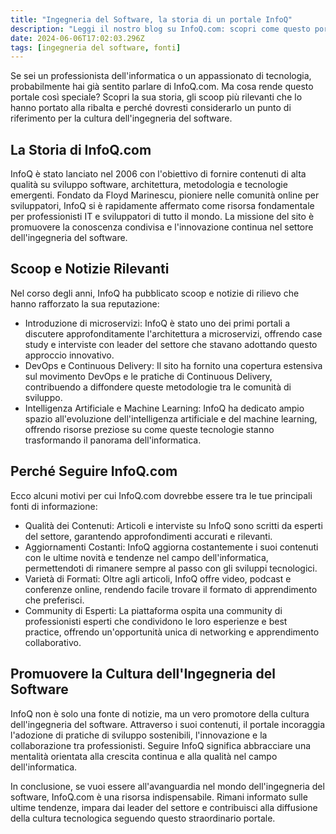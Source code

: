```yaml
---
title: "Ingegneria del Software, la storia di un portale InfoQ"
description: "Leggi il nostro blog su InfoQ.com: scopri come questo portale rivoluziona l'ingegneria del software con contenuti di alta qualità, aggiornamenti costanti e una community di esperti."
date: 2024-06-06T17:02:03.296Z
tags: [ingegneria del software, fonti]
---
```


Se sei un professionista dell'informatica o un appassionato di tecnologia, probabilmente hai già sentito parlare di InfoQ.com. Ma cosa rende questo portale così speciale? Scopri la sua storia, gli scoop più rilevanti che lo hanno portato alla ribalta e perché dovresti considerarlo un punto di riferimento per la cultura dell'ingegneria del software.

## La Storia di InfoQ.com

InfoQ è stato lanciato nel 2006 con l'obiettivo di fornire contenuti di alta qualità su sviluppo software, architettura, metodologia e tecnologie emergenti. Fondato da Floyd Marinescu, pioniere nelle comunità online per sviluppatori, InfoQ si è rapidamente affermato come risorsa fondamentale per professionisti IT e sviluppatori di tutto il mondo. La missione del sito è promuovere la conoscenza condivisa e l'innovazione continua nel settore dell'ingegneria del software.

## Scoop e Notizie Rilevanti
Nel corso degli anni, InfoQ ha pubblicato scoop e notizie di rilievo che hanno rafforzato la sua reputazione:

* Introduzione di microservizi: InfoQ è stato uno dei primi portali a discutere approfonditamente l'architettura a microservizi, offrendo case study e interviste con leader del settore che stavano adottando questo approccio innovativo.
* DevOps e Continuous Delivery: Il sito ha fornito una copertura estensiva sul movimento DevOps e le pratiche di Continuous Delivery, contribuendo a diffondere queste metodologie tra le comunità di sviluppo.
* Intelligenza Artificiale e Machine Learning: InfoQ ha dedicato ampio spazio all'evoluzione dell'intelligenza artificiale e del machine learning, offrendo risorse preziose su come queste tecnologie stanno trasformando il panorama dell'informatica.

## Perché Seguire InfoQ.com

Ecco alcuni motivi per cui InfoQ.com dovrebbe essere tra le tue principali fonti di informazione:

* Qualità dei Contenuti: Articoli e interviste su InfoQ sono scritti da esperti del settore, garantendo approfondimenti accurati e rilevanti.
* Aggiornamenti Costanti: InfoQ aggiorna costantemente i suoi contenuti con le ultime novità e tendenze nel campo dell'informatica, permettendoti di rimanere sempre al passo con gli sviluppi tecnologici.
* Varietà di Formati: Oltre agli articoli, InfoQ offre video, podcast e conferenze online, rendendo facile trovare il formato di apprendimento che preferisci.
* Community di Esperti: La piattaforma ospita una community di professionisti esperti che condividono le loro esperienze e best practice, offrendo un'opportunità unica di networking e apprendimento collaborativo.

## Promuovere la Cultura dell'Ingegneria del Software

InfoQ non è solo una fonte di notizie, ma un vero promotore della cultura dell'ingegneria del software. Attraverso i suoi contenuti, il portale incoraggia l'adozione di pratiche di sviluppo sostenibili, l'innovazione e la collaborazione tra professionisti. Seguire InfoQ significa abbracciare una mentalità orientata alla crescita continua e alla qualità nel campo dell'informatica.

In conclusione, se vuoi essere all'avanguardia nel mondo dell'ingegneria del software, InfoQ.com è una risorsa indispensabile. Rimani informato sulle ultime tendenze, impara dai leader del settore e contribuisci alla diffusione della cultura tecnologica seguendo questo straordinario portale.
